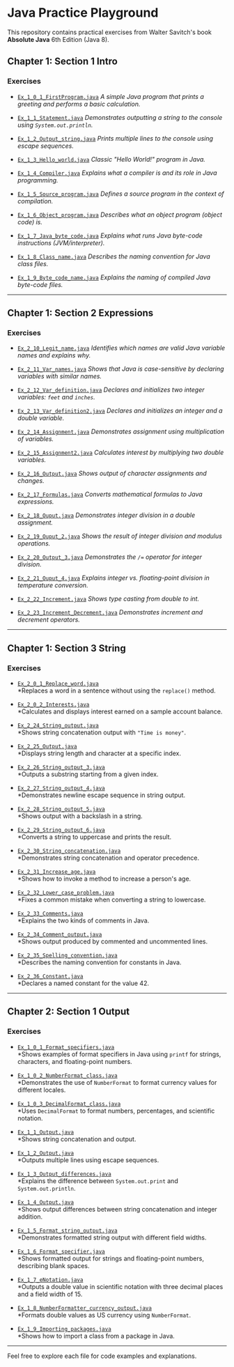 # Java Practice Playground

This repository contains practical exercises from Walter Savitch's book **Absolute Java** 6th Edition (Java 8).

## Chapter 1: Section 1 Intro

### Exercises

- [`Ex_1_0_1_FirstProgram.java`](src/chapter1/Section1_Intro/Ex_1_0_1_FirstProgram.java)
  *A simple Java program that prints a greeting and performs a basic calculation.*

- [`Ex_1_1_Statement.java`](src/chapter1/Section1_Intro/Ex_1_1_Statement.java)
  *Demonstrates outputting a string to the console using `System.out.println`.*

- [`Ex_1_2_Output_string.java`](src/chapter1/Section1_Intro/Ex_1_2_Output_string.java)
  *Prints multiple lines to the console using escape sequences.*

- [`Ex_1_3_Hello_world.java`](src/chapter1/Section1_Intro/Ex_1_3_Hello_world.java)
  *Classic "Hello World!" program in Java.*

- [`Ex_1_4_Compiler.java`](src/chapter1/Section1_Intro/Ex_1_4_Compiler.java)
  *Explains what a compiler is and its role in Java programming.*

- [`Ex_1_5_Source_program.java`](src/chapter1/Section1_Intro/Ex_1_5_Source_program.java)
  *Defines a source program in the context of compilation.*

- [`Ex_1_6_Object_program.java`](src/chapter1/Section1_Intro/Ex_1_6_Object_program.java)
  *Describes what an object program (object code) is.*

- [`Ex_1_7_Java_byte_code.java`](src/chapter1/Section1_Intro/Ex_1_7_Java_byte_code.java)
  *Explains what runs Java byte-code instructions (JVM/interpreter).*

- [`Ex_1_8_Class_name.java`](src/chapter1/Section1_Intro/Ex_1_8_Class_name.java)
  *Describes the naming convention for Java class files.*

- [`Ex_1_9_Byte_code_name.java`](src/chapter1/Section1_Intro/Ex_1_9_Byte_code_name.java)
  *Explains the naming of compiled Java byte-code files.*

---

## Chapter 1: Section 2 Expressions

### Exercises

- [`Ex_2_10_Legit_name.java`](src/chapter1/Section2_Expressions/Ex_2_10_Legit_name.java)
  *Identifies which names are valid Java variable names and explains why.*

- [`Ex_2_11_Var_names.java`](src/chapter1/Section2_Expressions/Ex_2_11_Var_names.java)
  *Shows that Java is case-sensitive by declaring variables with similar names.*

- [`Ex_2_12_Var_definition.java`](src/chapter1/Section2_Expressions/Ex_2_12_Var_definition.java)
  *Declares and initializes two integer variables: `feet` and `inches`.*

- [`Ex_2_13_Var_definition2.java`](src/chapter1/Section2_Expressions/Ex_2_13_Var_definition2.java)
  *Declares and initializes an integer and a double variable.*

- [`Ex_2_14_Assignment.java`](src/chapter1/Section2_Expressions/Ex_2_14_Assignment.java)
  *Demonstrates assignment using multiplication of variables.*

- [`Ex_2_15_Assignment2.java`](src/chapter1/Section2_Expressions/Ex_2_15_Assignment2.java)
  *Calculates interest by multiplying two double variables.*

- [`Ex_2_16_Output.java`](src/chapter1/Section2_Expressions/Ex_2_16_Output.java)
  *Shows output of character assignments and changes.*

- [`Ex_2_17_Formulas.java`](src/chapter1/Section2_Expressions/Ex_2_17_Formulas.java)
  *Converts mathematical formulas to Java expressions.*

- [`Ex_2_18_Ouput.java`](src/chapter1/Section2_Expressions/Ex_2_18_Ouput.java)
  *Demonstrates integer division in a double assignment.*

- [`Ex_2_19_Ouput_2.java`](src/chapter1/Section2_Expressions/Ex_2_19_Ouput_2.java)
  *Shows the result of integer division and modulus operations.*

- [`Ex_2_20_Output_3.java`](src/chapter1/Section2_Expressions/Ex_2_20_Output_3.java)
  *Demonstrates the `/=` operator for integer division.*

- [`Ex_2_21_Ouput_4.java`](src/chapter1/Section2_Expressions/Ex_2_21_Ouput_4.java)
  *Explains integer vs. floating-point division in temperature conversion.*

- [`Ex_2_22_Increment.java`](src/chapter1/Section2_Expressions/Ex_2_22_Increment.java)
  *Shows type casting from double to int.*

- [`Ex_2_23_Increment_Decrement.java`](src/chapter1/Section2_Expressions/Ex_2_23_Increment_Decrement.java)
  *Demonstrates increment and decrement operators.*

---

## Chapter 1: Section 3 String

### Exercises

- [`Ex_2_0_1_Replace_word.java`](src/chapter1/Section3_String/Ex_2_0_1_Replace_word.java)  
  \*Replaces a word in a sentence without using the `replace()` method.

- [`Ex_2_0_2_Interests.java`](src/chapter1/Section3_String/Ex_2_0_2_Interests.java)  
  \*Calculates and displays interest earned on a sample account balance.

- [`Ex_2_24_String_output.java`](src/chapter1/Section3_String/Ex_2_24_String_output.java)  
  \*Shows string concatenation output with `"Time is money"`.

- [`Ex_2_25_Output.java`](src/chapter1/Section3_String/Ex_2_25_Output.java)  
  \*Displays string length and character at a specific index.

- [`Ex_2_26_String_output_3.java`](src/chapter1/Section3_String/Ex_2_26_String_output_3.java)  
  \*Outputs a substring starting from a given index.

- [`Ex_2_27_String_output_4.java`](src/chapter1/Section3_String/Ex_2_27_String_output_4.java)  
  \*Demonstrates newline escape sequence in string output.

- [`Ex_2_28_String_output_5.java`](src/chapter1/Section3_String/Ex_2_28_String_output_5.java)  
  \*Shows output with a backslash in a string.

- [`Ex_2_29_String_output_6.java`](src/chapter1/Section3_String/Ex_2_29_String_output_6.java)  
  \*Converts a string to uppercase and prints the result.

- [`Ex_2_30_String_concatenation.java`](src/chapter1/Section3_String/Ex_2_30_String_concatenation.java)  
  \*Demonstrates string concatenation and operator precedence.

- [`Ex_2_31_Increase_age.java`](src/chapter1/Section3_String/Ex_2_31_Increase_age.java)  
  \*Shows how to invoke a method to increase a person's age.

- [`Ex_2_32_Lower_case_problem.java`](src/chapter1/Section3_String/Ex_2_32_Lower_case_problem.java)  
  \*Fixes a common mistake when converting a string to lowercase.

- [`Ex_2_33_Comments.java`](src/chapter1/Section3_String/Ex_2_33_Comments.java)  
  \*Explains the two kinds of comments in Java.

- [`Ex_2_34_Comment_output.java`](src/chapter1/Section3_String/Ex_2_34_Comment_output.java)  
  \*Shows output produced by commented and uncommented lines.

- [`Ex_2_35_Spelling_convention.java`](src/chapter1/Section3_String/Ex_2_35_Spelling_convention.java)  
  \*Describes the naming convention for constants in Java.

- [`Ex_2_36_Constant.java`](src/chapter1/Section3_String/Ex_2_36_Constant.java)  
  \*Declares a named constant for the value 42.

---

## Chapter 2: Section 1 Output

### Exercises

- [`Ex_1_0_1_Format_specifiers.java`](src/chapter2/Section1_Output/Ex_1_0_1_Format_specifiers.java)  
  \*Shows examples of format specifiers in Java using `printf` for strings, characters, and floating-point numbers.

- [`Ex_1_0_2_NumberFormat_class.java`](src/chapter2/Section1_Output/Ex_1_0_2_NumberFormat_class.java)  
  \*Demonstrates the use of `NumberFormat` to format currency values for different locales.

- [`Ex_1_0_3_DecimalFormat_class.java`](src/chapter2/Section1_Output/Ex_1_0_3_DecimalFormat_class.java)  
  \*Uses `DecimalFormat` to format numbers, percentages, and scientific notation.

- [`Ex_1_1_Output.java`](src/chapter2/Section1_Output/Ex_1_1_Output.java)  
  \*Shows string concatenation and output.

- [`Ex_1_2_Output.java`](src/chapter2/Section1_Output/Ex_1_2_Output.java)  
  \*Outputs multiple lines using escape sequences.

- [`Ex_1_3_Output_differences.java`](src/chapter2/Section1_Output/Ex_1_3_Output_differences.java)  
  \*Explains the difference between `System.out.print` and `System.out.println`.

- [`Ex_1_4_Output.java`](src/chapter2/Section1_Output/Ex_1_4_Output.java)  
  \*Shows output differences between string concatenation and integer addition.

- [`Ex_1_5_Format_string_output.java`](src/chapter2/Section1_Output/Ex_1_5_Format_string_output.java)  
  \*Demonstrates formatted string output with different field widths.

- [`Ex_1_6_Format_specifier.java`](src/chapter2/Section1_Output/Ex_1_6_Format_specifier.java)  
  \*Shows formatted output for strings and floating-point numbers, describing blank spaces.

- [`Ex_1_7_eNotation.java`](src/chapter2/Section1_Output/Ex_1_7_eNotation.java)  
  \*Outputs a double value in scientific notation with three decimal places and a field width of 15.

- [`Ex_1_8_NumberFormatter_currency_output.java`](src/chapter2/Section1_Output/Ex_1_8_NumberFormatter_currency_output.java)  
  \*Formats double values as US currency using `NumberFormat`.

- [`Ex_1_9_Importing_packages.java`](src/chapter2/Section1_Output/Ex_1_9_Importing_packages.java)  
  \*Shows how to import a class from a package in Java.

---

Feel free to explore each file for code examples and explanations.
